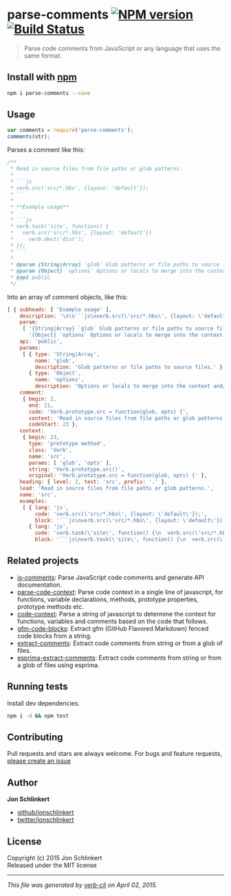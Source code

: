 # parse-comments [![NPM version](https://badge.fury.io/js/parse-comments.svg)](http://badge.fury.io/js/parse-comments)  [![Build Status](https://travis-ci.org/jonschlinkert/parse-comments.svg)](https://travis-ci.org/jonschlinkert/parse-comments) 

> Parse code comments from JavaScript or any language that uses the same format.

## Install with [npm](npmjs.org)

```bash
npm i parse-comments --save
```

## Usage

```js
var comments = require('parse-comments');
comments(str);
```

Parses a comment like this:

```js
/**
 * Read in source files from file paths or glob patterns. 
 *
 * ```js
 * verb.src('src/*.hbs', {layout: 'default'});
 * ```
 *
 * **Example usage**
 *
 * ```js
 * verb.task('site', function() {
 *   verb.src('src/*.hbs', {layout: 'default'})
 *     verb.dest('dist');
 * });
 * ```
 *
 * @param {String|Array} `glob` Glob patterns or file paths to source files.
 * @param {Object} `options` Options or locals to merge into the context and/or pass to `src` plugins
 * @api public
 */
```

Into an array of comment objects, like this:

```js
[ { subheads: [ 'Example usage' ],
    description: '\n\n```js\nverb.src(\'src/*.hbs\', {layout: \'default\'});\n```\n\n**Example usage**\n\n```js\nverb.task(\'site\', function() {\n  verb.src(\'src/*.hbs\', {layout: \'default\'})\n    verb.dest(\'dist\');\n});\n```',
    param: 
     [ '{String|Array} `glob` Glob patterns or file paths to source files.',
       '{Object} `options` Options or locals to merge into the context and/or pass to `src` plugins' ],
    api: 'public',
    params: 
     [ { type: 'String|Array',
         name: 'glob',
         description: 'Glob patterns or file paths to source files.' },
       { type: 'Object',
         name: 'options',
         description: 'Options or locals to merge into the context and/or pass to `src` plugins' } ],
    comment: 
     { begin: 2,
       end: 21,
       code: 'Verb.prototype.src = function(glob, opts) {',
       content: 'Read in source files from file paths or glob patterns.\n\n```js\nverb.src(\'src/*.hbs\', {layout: \'default\'});\n```\n\n**Example usage**\n\n```js\nverb.task(\'site\', function() {\n  verb.src(\'src/*.hbs\', {layout: \'default\'})\n    verb.dest(\'dist\');\n});\n```\n\n@param {String|Array} `glob` Glob patterns or file paths to source files.\n@param {Object} `options` Options or locals to merge into the context and/or pass to `src` plugins\n@api public\n',
       codeStart: 23 },
    context: 
     { begin: 23,
       type: 'prototype method',
       class: 'Verb',
       name: 'src',
       params: [ 'glob', 'opts' ],
       string: 'Verb.prototype.src()',
       original: 'Verb.prototype.src = function(glob, opts) {' },
    heading: { level: 2, text: 'src', prefix: '.' },
    lead: 'Read in source files from file paths or glob patterns.',
    name: 'src',
    examples: 
     [ { lang: 'js',
         code: 'verb.src(\'src/*.hbs\', {layout: \'default\'});',
         block: '```js\nverb.src(\'src/*.hbs\', {layout: \'default\'});\n```' },
       { lang: 'js',
         code: 'verb.task(\'site\', function() {\n  verb.src(\'src/*.hbs\', {layout: \'default\'})\n    verb.dest(\'dist\');\n});',
         block: '```js\nverb.task(\'site\', function() {\n  verb.src(\'src/*.hbs\', {layout: \'default\'})\n    verb.dest(\'dist\');\n});\n```' } ] } ]
```

## Related projects
* [js-comments](https://github.com/jonschlinkert/js-comments): Parse JavaScript code comments and generate API documentation.
* [parse-code-context](https://github.com/jonschlinkert/parse-code-context): Parse code context in a single line of javascript, for functions, variable declarations, methods, prototype properties, prototype methods etc.
* [code-context](https://github.com/jonschlinkert/code-context): Parse a string of javascript to determine the context for functions, variables and comments based on the code that follows.
* [gfm-code-blocks](https://github.com/jonschlinkert/gfm-code-blocks): Extract gfm (GitHub Flavored Markdown) fenced code blocks from a string.
* [extract-comments](https://github.com/jonschlinkert/extract-comments): Extract code comments from string or from a glob of files.
* [esprima-extract-comments](https://github.com/jonschlinkert/esprima-extract-comments): Extract code comments from string or from a glob of files using esprima.  

## Running tests
Install dev dependencies.

```bash
npm i -d && npm test
```

## Contributing
Pull requests and stars are always welcome. For bugs and feature requests, [please create an issue](https://github.com/jonschlinkert/parse-comments/issues)

## Author

**Jon Schlinkert**
 
+ [github/jonschlinkert](https://github.com/jonschlinkert)
+ [twitter/jonschlinkert](http://twitter.com/jonschlinkert) 

## License
Copyright (c) 2015 Jon Schlinkert  
Released under the MIT license

***

_This file was generated by [verb-cli](https://github.com/assemble/verb-cli) on April 02, 2015._

<!-- deps:mocha -->